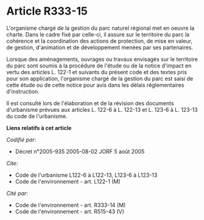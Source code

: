 # Article R333-15

L'organisme chargé de la gestion du parc naturel régional met en oeuvre la charte. Dans le cadre fixé par celle-ci, il assure
sur le territoire du parc la cohérence et la coordination des actions de protection, de mise en valeur, de gestion,
d'animation et de développement menées par ses partenaires.

Lorsque des aménagements, ouvrages ou travaux envisagés sur le territoire du parc sont soumis à la procédure de l'étude ou de
la notice d'impact en vertu des articles L. 122-1 et suivants du présent code et des textes pris pour son application,
l'organisme chargé de la gestion du parc est saisi de cette étude ou de cette notice pour avis dans les délais réglementaires
d'instruction.

Il est consulté lors de l'élaboration et de la révision des documents d'urbanisme prévues aux articles L. 122-6 à L. 122-13
et L. 123-6 à L. 123-13 du code de l'urbanisme.

**Liens relatifs à cet article**

_Codifié par_:

  - Décret n°2005-935 2005-08-02 JORF 5 août 2005

_Cite_:

  - Code de l'urbanisme L122-6 à L122-13, L123-6 à L123-13
  - Code de l'environnement - art. L122-1 (M)

_Cité par_:

  - Code de l'environnement - art. R333-14 (M)
  - Code de l'environnement - art. R515-43 (V)
